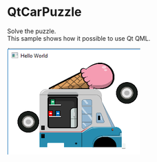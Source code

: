 # QtCarPuzzle

Solve the puzzle.  
This sample shows how it possible to use Qt QML.

![ScreenShot](/asserts/ScreenShot.PNG)
